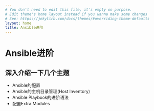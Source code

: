 ```yaml
---
# You don't need to edit this file, it's empty on purpose.
# Edit theme's home layout instead if you wanna make some changes
# See: https://jekyllrb.com/docs/themes/#overriding-theme-defaults
layout: home
title: Ansible进阶
---
```


# Ansible进阶


## 深入介绍一下几个主题


* Ansible的配置
* Ansible的主机目录管理(Host Inventory)
* Ansible Playbook的进阶语法
* 配置Extra Modules



